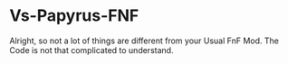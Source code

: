 # Vs-Papyrus-FNF
Alright, so not a lot of things are different from your Usual FnF Mod.
The Code is not that complicated to understand.
